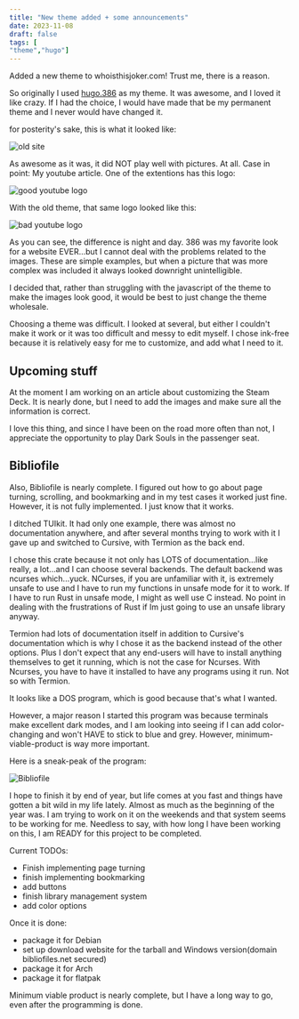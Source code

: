 ```yaml
---
title: "New theme added + some announcements"
date: 2023-11-08
draft: false
tags: [
"theme","hugo"]
---
```


Added a new theme to whoisthisjoker.com! Trust me, there is a reason.

So originally I used [hugo.386](https://themes.gohugo.io/themes/hugo.386/) as my theme. It was awesome, and I loved it like crazy. If I had the choice, I would have made that be my permanent theme and I never would have changed it.

for posterity's sake, this is what it looked like:

![old site](/images/oldsite.png)


As awesome as it was, it did NOT play well with pictures. At all. Case in point: My youtube article. One of the extentions has this logo:

![good youtube logo](/images/thumb.jpg)

With the old theme, that same logo looked like this:

![bad youtube logo](/images/bad_color.png)

As you can see, the difference is night and day. 386 was my favorite look for a website EVER...but I cannot deal with the problems related to the images. These are simple examples, but when a picture that was more complex was included it always looked downright unintelligible. 

I decided that, rather than struggling with the javascript of the theme to make the images look good, it would be best to just change the theme wholesale.

Choosing a theme was difficult. I looked at several, but either I couldn't make it work or it was too difficult and messy to edit myself. I chose ink-free because it is relatively easy for me to customize, and add what I need to it. 

## Upcoming stuff

At the moment I am working on an article about customizing the Steam Deck. It is nearly done, but I need to add the images and make sure all the information is correct. 

I love this thing, and since I have been on the road more often than not, I appreciate the opportunity to play Dark Souls in the passenger seat.


## Bibliofile
Also, Bibliofile is nearly complete. I figured out how to go about page turning, scrolling, and bookmarking and in my test cases it worked just fine. However, it is not fully implemented. I just know that it works.

I ditched TUIkit. It had only one example, there was almost no documentation anywhere, and after several months trying to work with it I gave up and switched to Cursive, with Termion as the back end. 

I chose this crate because it not only has LOTS of documentation...like really, a lot...and I can choose several backends. The default backend was ncurses which...yuck. NCurses, if you are unfamiliar with it, is extremely unsafe to use and I have to run my functions in unsafe mode for it to work. If I have to run Rust in unsafe mode, I might as well use C instead. No point in dealing with the frustrations of Rust if Im just going to use an unsafe library anyway.

Termion had lots of documentation itself in addition to Cursive's documentation which is why I chose it as the backend instead of the other options. Plus I don't expect that any end-users will have to install anything themselves to get it running, which is not the case for Ncurses. With Ncurses, you have to have it installed to have any programs using it run. Not so with Termion. 

It looks like a DOS program, which is good because that's what I wanted. 

However, a major reason I started this program was because terminals make excellent dark modes, and I am looking into seeing if I can add color-changing and won't HAVE to stick to blue and grey. However, minimum-viable-product is way more important.

Here is a sneak-peak of the program:

![Bibliofile](/images/bibliofile-sneak-peak.png)

I hope to finish it by end of year, but life comes at you fast and things have gotten a bit wild in my life lately. Almost as much as the beginning of the year was. I am trying to work on it on the weekends and that system seems to be working for me. Needless to say, with how long I have been working on this, I am READY for this project to be completed.

Current TODOs:

 - Finish implementing page turning
 - finish implementing bookmarking
 - add buttons
 - finish library management system
 - add color options

Once it is done:

 - package it for Debian
 - set up download website for the tarball and Windows version(domain bibliofiles.net secured)
 - package it for Arch
 - package it for flatpak

Minimum viable product is nearly complete, but I have a long way to go, even after the programming is done.
